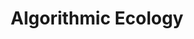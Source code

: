 ---
layout: module
num: 8
title: Algorithmic Ecology
type: lecture
draft: 0
group: 4
show_schedule: 1
due_date: 2024-01-30
slides:
  - url: TBA
    title: Algorithmic Ecology
readings:
  - title: "The Algorithmic Ecology: An Abolitionist Tool for Organizing Against Algorithms"
    url: https://stoplapdspying.medium.com/the-algorithmic-ecology-an-abolitionist-tool-for-organizing-against-algorithms-14fcbd0e64d0
    author: Stop LAPD Spying Coalition & Free Radicals 
    date: 2020, March 2
    source: Medium
  - title: Teachable Machine Tutorial
    url: https://teachablemachine.withgoogle.com/v1/
    source: Google
    notes: "Especially if you are unfamiliar with Machine Learning, check out this tutorial before class. We'll be doing an in-class activity based on Teachable Machine."
    optional: 1
  - title: "Automated Apartheid: How Facial Recognition Fragments, Segregates and Controls Palestinians in the Opt"
    url: https://www.amnestyusa.org/wp-content/uploads/2023/05/automated_apartheid_online_AmnestyUSA.pdf
    author: Amnesty International
    date: 2023
    optional: 1
  - title: "Cameras in the Classroom: Facial Recognition Technology in Schools"
    url: https://stpp.fordschool.umich.edu/sites/stpp/files/uploads/file-assets/cameras_in_the_classroom_full_report.pdf
    author: Galligan, C., Rosenfeld, H., Kleinman, M., & Parthasarathy, S.
    date: 2020
    source: University of Michigan Technology Assessment Project
    optional: 1
  - title: " Surveillance U: Has Virtual Proctoring Gone Too Far?"
    url: https://interactive.yr.media/has-virtual-proctoring-gone-too-far/
    author: Harwood, Z. & YR Interactive
    date: 2021
    source: YR Media
    optional: 1
---